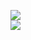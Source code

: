 [![](https://img.shields.io/badge/Made%20With-Github%20Spray-lightgrey.svg?style=for-the-badge&logo=github)](https://github.com/Annihil/github-spray#20130)  
[![](https://i.imgur.com/2DrTn0Z.gif)](https://github.com/Annihil/github-spray)